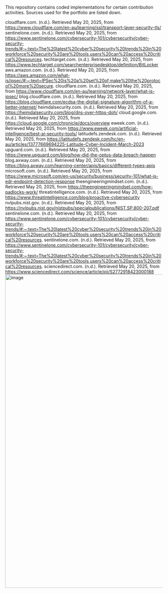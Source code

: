 This repository contains coded implementations for certain contribution activities.
Sources used for the portfolio are listed down.

cloudflare.com. (n.d.). Retrieved May 20, 2025, from https://www.cloudflare.com/en-au/learning/ssl/transport-layer-security-tls/
sentinelone.com. (n.d.). Retrieved May 20, 2025, from https://www.sentinelone.com/cybersecurity-101/cybersecurity/cyber-security-trends/#:~:text=The%20latest%20cyber%20security%20trends%20in%20workforce%20security%20are%20tools,users%20can%20access%20critical%20resources.
techtarget.com. (n.d.). Retrieved May 20, 2025, from https://www.techtarget.com/searchenterprisedesktop/definition/BitLocker
aws.amazon.com. (n.d.). Retrieved May 20, 2025, from https://aws.amazon.com/what-is/ipsec/#:~:text=IPSec%20is%20a%20set%20of,make%20the%20protocol%20more%20secure.
cloudflare.com. (n.d.). Retrieved May 20, 2025, from https://www.cloudflare.com/en-au/learning/network-layer/what-is-ipsec/
blog.cloudflare.com. (n.d.). Retrieved May 20, 2025, from https://blog.cloudflare.com/ecdsa-the-digital-signature-algorithm-of-a-better-internet/
heimdalsecurity.com. (n.d.). Retrieved May 20, 2025, from https://heimdalsecurity.com/blog/dns-over-https-doh/
cloud.google.com. (n.d.). Retrieved May 20, 2025, from https://cloud.google.com/chronicle/docs/overview
eweek.com. (n.d.). Retrieved May 20, 2025, from https://www.eweek.com/artificial-intelligence/best-ai-security-tools/
latitudefs.zendesk.com. (n.d.). Retrieved May 20, 2025, from https://latitudefs.zendesk.com/hc/en-au/articles/13777669694225-Latitude-Cyber-Incident-March-2023
upguard.com. (n.d.). Retrieved May 20, 2025, from https://www.upguard.com/blog/how-did-the-optus-data-breach-happen
blog.axway.com. (n.d.). Retrieved May 20, 2025, from https://blog.axway.com/learning-center/apis/basics/different-types-apis
microsoft.com. (n.d.). Retrieved May 20, 2025, from https://www.microsoft.com/en-us/security/business/security-101/what-is-edr-endpoint-detection-response
theengineeringmindset.com. (n.d.). Retrieved May 20, 2025, from https://theengineeringmindset.com/how-padlocks-work/
threatintelligence.com. (n.d.). Retrieved May 20, 2025, from https://www.threatintelligence.com/blog/proactive-cybersecurity
nvlpubs.nist.gov. (n.d.). Retrieved May 20, 2025, from https://nvlpubs.nist.gov/nistpubs/specialpublications/NIST.SP.800-207.pdf
sentinelone.com. (n.d.). Retrieved May 20, 2025, from https://www.sentinelone.com/cybersecurity-101/cybersecurity/cyber-security-trends/#:~:text=The%20latest%20cyber%20security%20trends%20in%20workforce%20security%20are%20tools,users%20can%20access%20critical%20resources.
sentinelone.com. (n.d.). Retrieved May 20, 2025, from https://www.sentinelone.com/cybersecurity-101/cybersecurity/cyber-security-trends/#:~:text=The%20latest%20cyber%20security%20trends%20in%20workforce%20security%20are%20tools,users%20can%20access%20critical%20resources.
sciencedirect.com. (n.d.). Retrieved May 20, 2025, from https://www.sciencedirect.com/science/article/pii/S2772918423000188<img width="1004" alt="image" src="https://github.com/user-attachments/assets/4d7a82ff-be26-470c-ae2f-1cb35c4d1101" />
